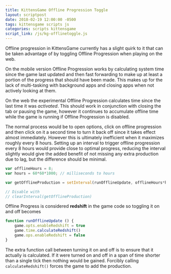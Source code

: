 ```yaml
---
title: KittensGame Offline Progression Toggle
layout: scriptpost
date: 2018-02-19 12:00:00 -0500
tags: kittensgame scripts js
categories: scripts kittensgame
script_link: /js/kg-offlinetoggle.js
---
```


Offline progression in KittensGame currently has a slight quirk to it
that can be taken advantage of by toggling Offline Progression when
playing on the web.<!-- more -->

On the mobile version Offline Progression works by calculating system
time since the game last updated and then fast forwarding to make up
at least a portion of the progress that should have been made.  This
makes up for the lack of multi-tasking with background apps and
closing apps when not actively looking at them.

On the web the experimental Offline Progression calculates time since
the last time it was *activated*.  This should work in conjunction
with closing the tab or pausing the game, however it continues to
accumulate offline time while the game is running if Offline
Progression is disabled.

The normal process would be to open options, click on offline
progression and then click on it a second time to turn it back off
since it takes effect almost immediately.  However this is ultimately
inefficient when it maximizes roughly every 8 hours.  Setting up an
interval to trigger offline progression every 8 hours would provide
close to optimal progress, reducing the interval slightly would give
the added benefit of not missing any extra production due to lag, but
the difference should be minimal.

```js
var offlineHours = 8;
var hours = 60*60*1000; // milliseconds to hours

var getOfflineProduction = setInterval(runOfflineUpdate, offlineHours*hours);

// Disable with
// clearInterval(getOfflineProduction)
```

Offline Progress is considered **redshift** in the game code so
toggling it on and off becomes

```js
function runOfflineUpdate () {
    game.opts.enableRedshift = true
    game.time.calculateRedshift()
    game.ops.enableRedshift = false
}
```

The extra function call between turning it on and off is to ensure
that it actually is calculated.  If it were turned on and off in a
span of time shorter than a single tick then nothing would be gained.
Forcibly calling `calculateRedshift()` forces the game to add the
production.
